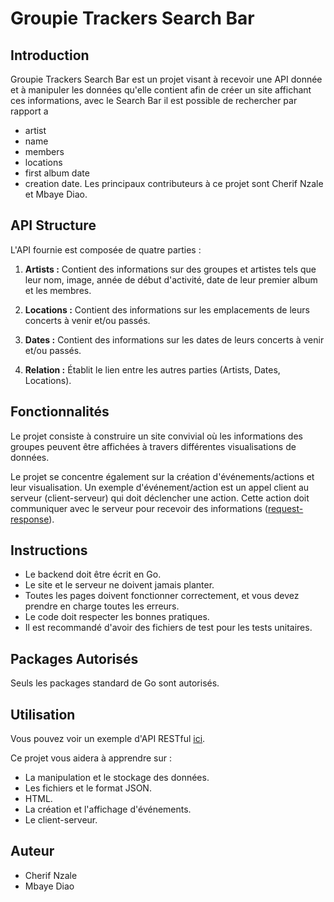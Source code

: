 # Groupie Trackers Search Bar

## Introduction

Groupie Trackers Search Bar est un projet visant à recevoir une API donnée et à manipuler les données qu'elle contient afin de créer un site affichant ces informations, avec le Search Bar il est possible de rechercher par rapport a 
- artist
- name
- members
- locations
- first album date
- creation date. 
Les principaux contributeurs à ce projet sont Cherif Nzale et Mbaye Diao.

## API Structure

L'API fournie est composée de quatre parties :

1. **Artists :** Contient des informations sur des groupes et artistes tels que leur nom, image, année de début d'activité, date de leur premier album et les membres.
   
2. **Locations :** Contient des informations sur les emplacements de leurs concerts à venir et/ou passés.

3. **Dates :** Contient des informations sur les dates de leurs concerts à venir et/ou passés.

4. **Relation :** Établit le lien entre les autres parties (Artists, Dates, Locations).

## Fonctionnalités

Le projet consiste à construire un site convivial où les informations des groupes peuvent être affichées à travers différentes visualisations de données.

Le projet se concentre également sur la création d'événements/actions et leur visualisation. Un exemple d'événement/action est un appel client au serveur (client-serveur) qui doit déclencher une action. Cette action doit communiquer avec le serveur pour recevoir des informations ([request-response](https://en.wikipedia.org/wiki/Request%E2%80%93response)).

## Instructions

- Le backend doit être écrit en Go.
- Le site et le serveur ne doivent jamais planter.
- Toutes les pages doivent fonctionner correctement, et vous devez prendre en charge toutes les erreurs.
- Le code doit respecter les bonnes pratiques.
- Il est recommandé d'avoir des fichiers de test pour les tests unitaires.

## Packages Autorisés

Seuls les packages standard de Go sont autorisés.

## Utilisation

Vous pouvez voir un exemple d'API RESTful [ici](https://groupietrackers.herokuapp.com/api/artists).

Ce projet vous aidera à apprendre sur :

- La manipulation et le stockage des données.
- Les fichiers et le format JSON.
- HTML.
- La création et l'affichage d'événements.
- Le client-serveur.

## Auteur
 - Cherif Nzale
 - Mbaye Diao 